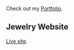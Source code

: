 Check out my [Portfolio](https://winjitn.github.io/portfolio).

## Jewelry Website

[Live site](https://jewelryproto.herokuapp.com/).

